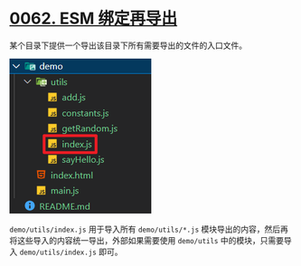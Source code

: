# [0062. ESM 绑定再导出](https://github.com/Tdahuyou/javascript/tree/main/0062.%20ESM%20%E7%BB%91%E5%AE%9A%E5%86%8D%E5%AF%BC%E5%87%BA)

某个目录下提供一个导出该目录下所有需要导出的文件的入口文件。

![](md-imgs/2024-09-29-15-11-04.png)

`demo/utils/index.js` 用于导入所有 `demo/utils/*.js` 模块导出的内容，然后再将这些导入的内容统一导出，外部如果需要使用 `demo/utils` 中的模块，只需要导入 `demo/utils/index.js` 即可。